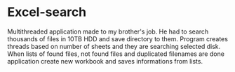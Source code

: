 # Excel-search
Multithreaded application made to my brother's job.  He had to search thousands of files in 10TB HDD and save directory to them. Program creates threads based on number of sheets and they are searching selected disk. When lists of found files, not found files and duplicated filenames are done application create new workbook and saves informations from lists.
